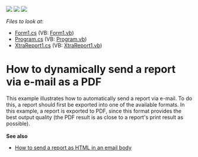 <!-- default badges list -->
![](https://img.shields.io/endpoint?url=https://codecentral.devexpress.com/api/v1/VersionRange/128600536/2019.2)
[![](https://img.shields.io/badge/Open_in_DevExpress_Support_Center-FF7200?style=flat-square&logo=DevExpress&logoColor=white)](https://supportcenter.devexpress.com/ticket/details/E16)
[![](https://img.shields.io/badge/📖_How_to_use_DevExpress_Examples-e9f6fc?style=flat-square)](https://docs.devexpress.com/GeneralInformation/403183)
<!-- default badges end -->
<!-- default file list -->
*Files to look at*:

* [Form1.cs](./CS/Reporting_how-to-dynamically-send-a-report-via-e-mail-as-a-pdf-e16/Form1.cs) (VB: [Form1.vb](./VB/Reporting_how-to-dynamically-send-a-report-via-e-mail-as-a-pdf-e16/Form1.vb))
* [Program.cs](./CS/Reporting_how-to-dynamically-send-a-report-via-e-mail-as-a-pdf-e16/Program.cs) (VB: [Program.vb](./VB/Reporting_how-to-dynamically-send-a-report-via-e-mail-as-a-pdf-e16/Program.vb))
* [XtraReport1.cs](./CS/Reporting_how-to-dynamically-send-a-report-via-e-mail-as-a-pdf-e16/XtraReport1.cs) (VB: [XtraReport1.vb](./VB/Reporting_how-to-dynamically-send-a-report-via-e-mail-as-a-pdf-e16/XtraReport1.vb))
<!-- default file list end -->
# How to dynamically send a report via e-mail as a PDF


<p>This example illustrates how to automatically send a report via e-mail. To do this, a report should first be exported into one of the available formats. In this example, a report is exported to PDF, since this format provides the best output quality (the PDF result is as close to a report's print result as possible).<br><br><strong>See also</strong>

* <a href="https://www.devexpress.com/Support/Center/p/T314020">How to send a report as HTML in an email body</a></p>

<br/>


